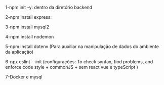 1-npm init -y: dentro da diretório backend

2-npm install express:

3-npm install mysql2

4-npm install nodemon

5-npm install dotenv (Para auxiliar na manipulação de dados do ambiente da aplicação)

6-npx eslint --init (configurações: To check syntax, find problems, and enforce code style + commonJS + sem react vue e typeScript )

7-Docker e mysql